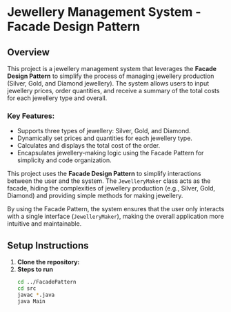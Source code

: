 # Jewellery Management System - Facade Design Pattern 

## Overview

This project is a jewellery management system that leverages the **Facade Design Pattern** to simplify the process of managing jewellery production (Silver, Gold, and Diamond jewellery). The system allows users to input jewellery prices, order quantities, and receive a summary of the total costs for each jewellery type and overall.

### Key Features:
- Supports three types of jewellery: Silver, Gold, and Diamond.
- Dynamically set prices and quantities for each jewellery type.
- Calculates and displays the total cost of the order.
- Encapsulates jewellery-making logic using the Facade Pattern for simplicity and code organization.

This project uses the **Facade Design Pattern** to simplify interactions between the user and the system. The `JewelleryMaker` class acts as the facade, hiding the complexities of jewellery production (e.g., Silver, Gold, Diamond) and providing simple methods for making jewellery.

By using the Facade Pattern, the system ensures that the user only interacts with a single interface (`JewelleryMaker`), making the overall application more intuitive and maintainable.

## Setup Instructions

1. **Clone the repository:**
2. **Steps to run**
   ```bash
   cd ../FacadePattern
   cd src
   javac *.java
   java Main


